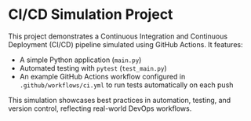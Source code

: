 # CI/CD Simulation Project

This project demonstrates a Continuous Integration and Continuous Deployment (CI/CD) pipeline simulated using GitHub Actions. It features:

- A simple Python application (`main.py`)
- Automated testing with `pytest` (`test_main.py`)
- An example GitHub Actions workflow configured in `.github/workflows/ci.yml` to run tests automatically on each push

This simulation showcases best practices in automation, testing, and version control, reflecting real-world DevOps workflows.

